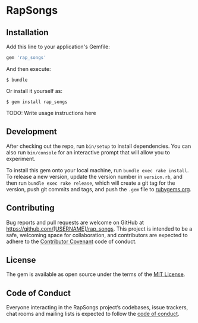 # RapSongs


## Installation

Add this line to your application's Gemfile:

```ruby
gem 'rap_songs'
```

And then execute:

    $ bundle

Or install it yourself as:

    $ gem install rap_songs


TODO: Write usage instructions here

## Development

After checking out the repo, run `bin/setup` to install dependencies. You can also run `bin/console` for an interactive prompt that will allow you to experiment.

To install this gem onto your local machine, run `bundle exec rake install`. To release a new version, update the version number in `version.rb`, and then run `bundle exec rake release`, which will create a git tag for the version, push git commits and tags, and push the `.gem` file to [rubygems.org](https://rubygems.org).

## Contributing

Bug reports and pull requests are welcome on GitHub at https://github.com/[USERNAME]/rap_songs. This project is intended to be a safe, welcoming space for collaboration, and contributors are expected to adhere to the [Contributor Covenant](http://contributor-covenant.org) code of conduct.

## License

The gem is available as open source under the terms of the [MIT License](https://opensource.org/licenses/MIT).

## Code of Conduct

Everyone interacting in the RapSongs project’s codebases, issue trackers, chat rooms and mailing lists is expected to follow the [code of conduct](https://github.com/[USERNAME]/rap_songs/blob/master/CODE_OF_CONDUCT.md).
